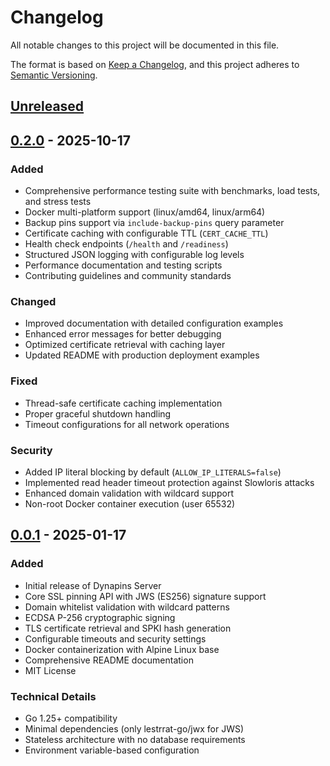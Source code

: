 # Changelog

All notable changes to this project will be documented in this file.

The format is based on [Keep a Changelog](https://keepachangelog.com/en/1.0.0/),
and this project adheres to [Semantic Versioning](https://semver.org/spec/v2.0.0.html).

## [Unreleased]

## [0.2.0] - 2025-10-17

### Added
- Comprehensive performance testing suite with benchmarks, load tests, and stress tests
- Docker multi-platform support (linux/amd64, linux/arm64)
- Backup pins support via `include-backup-pins` query parameter
- Certificate caching with configurable TTL (`CERT_CACHE_TTL`)
- Health check endpoints (`/health` and `/readiness`)
- Structured JSON logging with configurable log levels
- Performance documentation and testing scripts
- Contributing guidelines and community standards

### Changed
- Improved documentation with detailed configuration examples
- Enhanced error messages for better debugging
- Optimized certificate retrieval with caching layer
- Updated README with production deployment examples

### Fixed
- Thread-safe certificate caching implementation
- Proper graceful shutdown handling
- Timeout configurations for all network operations

### Security
- Added IP literal blocking by default (`ALLOW_IP_LITERALS=false`)
- Implemented read header timeout protection against Slowloris attacks
- Enhanced domain validation with wildcard support
- Non-root Docker container execution (user 65532)

## [0.0.1] - 2025-01-17

### Added
- Initial release of Dynapins Server
- Core SSL pinning API with JWS (ES256) signature support
- Domain whitelist validation with wildcard patterns
- ECDSA P-256 cryptographic signing
- TLS certificate retrieval and SPKI hash generation
- Configurable timeouts and security settings
- Docker containerization with Alpine Linux base
- Comprehensive README documentation
- MIT License

### Technical Details
- Go 1.25+ compatibility
- Minimal dependencies (only lestrrat-go/jwx for JWS)
- Stateless architecture with no database requirements
- Environment variable-based configuration

[Unreleased]: https://github.com/Free-cat/dynapins-server/compare/v0.2.0...HEAD
[0.2.0]: https://github.com/Free-cat/dynapins-server/compare/v0.0.1...v0.2.0
[0.0.1]: https://github.com/Free-cat/dynapins-server/releases/tag/v0.0.1

